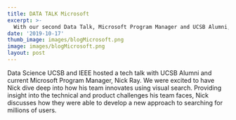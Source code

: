 ```yaml
---
title: DATA TALK Microsoft
excerpt: >-
  With our second Data Talk, Microsoft Program Manager and UCSB Alumni, Nick Ray, shares about his team's work on visual search!
date: '2019-10-17'
thumb_image: images/blogMicrosoft.png
image: images/blogMicrosoft.png
layout: post
---
```


Data Science UCSB and IEEE hosted a tech talk with UCSB Alumni and current Microsoft Program Manager, Nick Ray. We were excited to have Nick dive deep into how his team innovates using visual search. Providing insight into the technical and product challenges his team faces, Nick discusses how they were able to develop a new approach to searching for millions of users.
